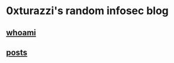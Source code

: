 # 0xturazzi's random infosec blog
## [whoami](https://0xturazzi.github.io/whoami.md)
## [posts](https://0xturazzi.github.io/posts.md)

